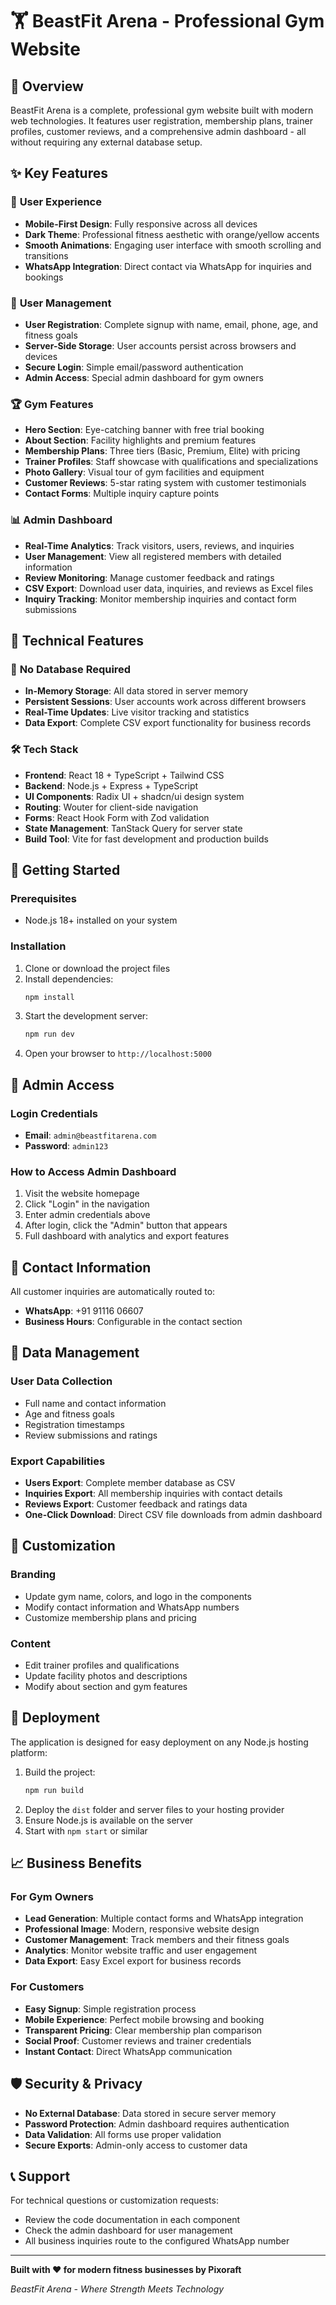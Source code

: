 # 🏋️ BeastFit Arena - Professional Gym Website

## 🌟 Overview

BeastFit Arena is a complete, professional gym website built with modern web technologies. It features user registration, membership plans, trainer profiles, customer reviews, and a comprehensive admin dashboard - all without requiring any external database setup.

## ✨ Key Features

### 🚀 **User Experience**
- **Mobile-First Design**: Fully responsive across all devices
- **Dark Theme**: Professional fitness aesthetic with orange/yellow accents
- **Smooth Animations**: Engaging user interface with smooth scrolling and transitions
- **WhatsApp Integration**: Direct contact via WhatsApp for inquiries and bookings

### 👤 **User Management**
- **User Registration**: Complete signup with name, email, phone, age, and fitness goals
- **Server-Side Storage**: User accounts persist across browsers and devices
- **Secure Login**: Simple email/password authentication
- **Admin Access**: Special admin dashboard for gym owners

### 🏆 **Gym Features**
- **Hero Section**: Eye-catching banner with free trial booking
- **About Section**: Facility highlights and premium features
- **Membership Plans**: Three tiers (Basic, Premium, Elite) with pricing
- **Trainer Profiles**: Staff showcase with qualifications and specializations
- **Photo Gallery**: Visual tour of gym facilities and equipment
- **Customer Reviews**: 5-star rating system with customer testimonials
- **Contact Forms**: Multiple inquiry capture points

### 📊 **Admin Dashboard**
- **Real-Time Analytics**: Track visitors, users, reviews, and inquiries
- **User Management**: View all registered members with detailed information
- **Review Monitoring**: Manage customer feedback and ratings
- **CSV Export**: Download user data, inquiries, and reviews as Excel files
- **Inquiry Tracking**: Monitor membership inquiries and contact form submissions

## 🔧 Technical Features

### 💾 **No Database Required**
- **In-Memory Storage**: All data stored in server memory
- **Persistent Sessions**: User accounts work across different browsers
- **Real-Time Updates**: Live visitor tracking and statistics
- **Data Export**: Complete CSV export functionality for business records

### 🛠️ **Tech Stack**
- **Frontend**: React 18 + TypeScript + Tailwind CSS
- **Backend**: Node.js + Express + TypeScript  
- **UI Components**: Radix UI + shadcn/ui design system
- **Routing**: Wouter for client-side navigation
- **Forms**: React Hook Form with Zod validation
- **State Management**: TanStack Query for server state
- **Build Tool**: Vite for fast development and production builds

## 🚀 Getting Started

### Prerequisites
- Node.js 18+ installed on your system

### Installation
1. Clone or download the project files
2. Install dependencies:
   ```bash
   npm install
   ```
3. Start the development server:
   ```bash
   npm run dev
   ```
4. Open your browser to `http://localhost:5000`

## 🔐 Admin Access

### Login Credentials
- **Email**: `admin@beastfitarena.com`
- **Password**: `admin123`

### How to Access Admin Dashboard
1. Visit the website homepage
2. Click "Login" in the navigation
3. Enter admin credentials above
4. After login, click the "Admin" button that appears
5. Full dashboard with analytics and export features

## 📱 Contact Information

All customer inquiries are automatically routed to:
- **WhatsApp**: +91 91116 06607
- **Business Hours**: Configurable in the contact section

## 📁 Data Management

### User Data Collection
- Full name and contact information
- Age and fitness goals
- Registration timestamps
- Review submissions and ratings

### Export Capabilities
- **Users Export**: Complete member database as CSV
- **Inquiries Export**: All membership inquiries with contact details
- **Reviews Export**: Customer feedback and ratings data
- **One-Click Download**: Direct CSV file downloads from admin dashboard

## 🎨 Customization

### Branding
- Update gym name, colors, and logo in the components
- Modify contact information and WhatsApp numbers
- Customize membership plans and pricing

### Content
- Edit trainer profiles and qualifications
- Update facility photos and descriptions
- Modify about section and gym features

## 🔧 Deployment

The application is designed for easy deployment on any Node.js hosting platform:

1. Build the project:
   ```bash
   npm run build
   ```
2. Deploy the `dist` folder and server files to your hosting provider
3. Ensure Node.js is available on the server
4. Start with `npm start` or similar

## 📈 Business Benefits

### For Gym Owners
- **Lead Generation**: Multiple contact forms and WhatsApp integration
- **Professional Image**: Modern, responsive website design
- **Customer Management**: Track members and their fitness goals
- **Analytics**: Monitor website traffic and user engagement
- **Data Export**: Easy Excel export for business records

### For Customers
- **Easy Signup**: Simple registration process
- **Mobile Experience**: Perfect mobile browsing and booking
- **Transparent Pricing**: Clear membership plan comparison
- **Social Proof**: Customer reviews and trainer credentials
- **Instant Contact**: Direct WhatsApp communication

## 🛡️ Security & Privacy

- **No External Database**: Data stored in secure server memory
- **Password Protection**: Admin dashboard requires authentication
- **Data Validation**: All forms use proper validation
- **Secure Exports**: Admin-only access to customer data

## 📞 Support

For technical questions or customization requests:
- Review the code documentation in each component
- Check the admin dashboard for user management
- All business inquiries route to the configured WhatsApp number

---

**Built with ❤️ for modern fitness businesses by Pixoraft**

*BeastFit Arena - Where Strength Meets Technology*
